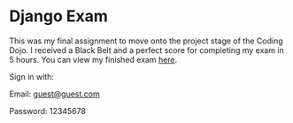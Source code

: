 # Django Exam

This was my final assignment to move onto the project stage of the Coding Dojo. I received a Black Belt and a perfect score for completing my exam in 5 hours.
You can view my finished exam [here](http://13.59.212.139/).

Sign in with:

Email: guest@guest.com

Password: 12345678